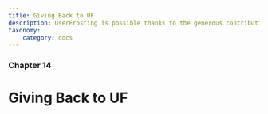 ```yaml
---
title: Giving Back to UF
description: UserFrosting is possible thanks to the generous contributions of users like you!
taxonomy:
    category: docs
---
```


### Chapter 14

# Giving Back to UF
